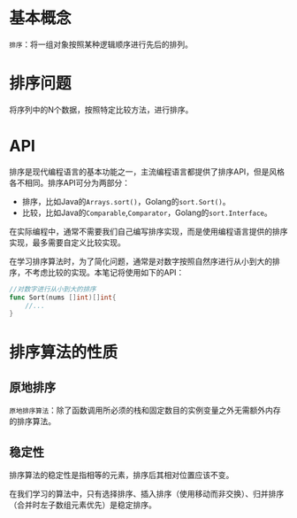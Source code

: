 # 基本概念
`排序`：将一组对象按照某种逻辑顺序进行先后的排列。

# 排序问题
将序列中的N个数据，按照特定比较方法，进行排序。

# API
排序是现代编程语言的基本功能之一，主流编程语言都提供了排序API，但是风格各不相同。排序API可分为两部分：

- 排序，比如Java的`Arrays.sort()`，Golang的`sort.Sort()`。
- 比较，比如Java的`Comparable`,`Comparator`，Golang的`sort.Interface`。

在实际编程中，通常不需要我们自己编写排序实现，而是使用编程语言提供的排序实现，最多需要自定义比较实现。

在学习排序算法时，为了简化问题，通常是对数字按照自然序进行从小到大的排序，不考虑比较的实现。本笔记将使用如下的API：

```go
//对数字进行从小到大的排序
func Sort(nums []int)[]int{
    //...
}
```

# 排序算法的性质
## 原地排序
`原地排序算法`：除了函数调用所必须的栈和固定数目的实例变量之外无需额外内存的排序算法。

## 稳定性
排序算法的稳定性是指相等的元素，排序后其相对位置应该不变。

在我们学习的算法中，只有选择排序、插入排序（使用移动而非交换）、归并排序（合并时左子数组元素优先）是稳定排序。